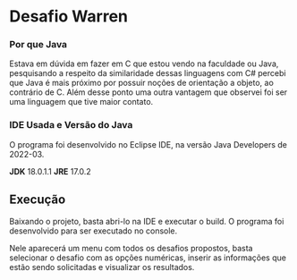 # Desafio Warren

### Por que Java
Estava em dúvida em fazer em C que estou vendo na faculdade ou Java, pesquisando a respeito da similaridade dessas linguagens com C# percebi que Java é mais próximo por possuir noções de orientação a objeto, ao contrário de C. Além desse ponto uma outra vantagem que observei foi ser uma linguagem que tive maior contato.

### IDE Usada e Versão do Java
O programa foi desenvolvido no Eclipse IDE, na versão Java Developers de 2022-03.

**JDK** 18.0.1.1
**JRE** 17.0.2

## Execução
Baixando o projeto, basta abri-lo na IDE e executar o build.
O programa foi desenvolvido para ser executado no console.

Nele aparecerá um menu com todos os desafios propostos, basta selecionar o desafio com as opções numéricas, inserir as informações que estão sendo solicitadas e visualizar os resultados.
